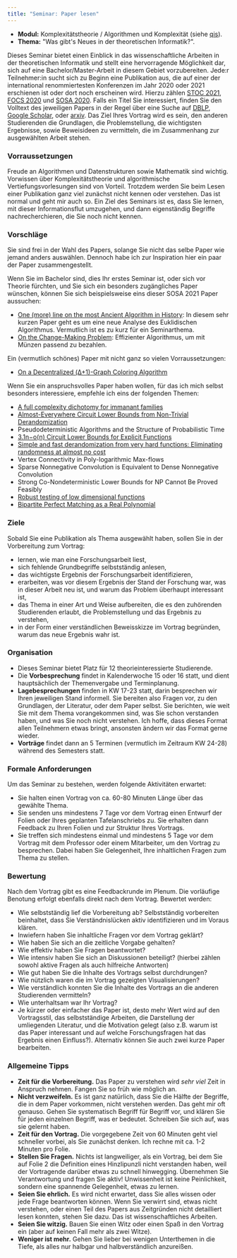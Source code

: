 ```yaml
---
title: "Seminar: Paper lesen"
---
```


- **Modul:** Komplexitätstheorie / Algorithmen und Komplexität (siehe [qis](https://qis.server.uni-frankfurt.de/qisserver/rds?state=verpublish&status=init&vmfile=no&moduleCall=webInfo&publishConfFile=webInfo&publishSubDir=veranstaltung&veranstaltung.veranstid=313517)).
- **Thema:** "Was gibt's Neues in der theoretischen Informatik?".

Dieses Seminar bietet einen Einblick in das wissenschaftliche Arbeiten in der theoretischen Informatik und stellt eine hervorragende Möglichkeit dar, sich auf eine Bachelor/Master-Arbeit in diesem Gebiet vorzubereiten.
Jede:r Teilnehmer:in sucht sich zu Beginn eine Publikation aus, die auf einer der international renommiertesten Konferenzen im Jahr 2020 oder 2021 erschienen ist oder dort noch erscheinen wird.
Hierzu zählen [STOC 2021](http://acm-stoc.org/stoc2021/accepted-papers.html), [FOCS 2020](https://dblp.dagstuhl.de/db/conf/focs/focs2020.html) und [SOSA 2020](https://dblp.dagstuhl.de/db/conf/soda/sosa2020.html). Falls ein Titel Sie interessiert, finden Sie den Volltext des jeweiligen Papers in der Regel über eine Suche auf [DBLP](https://dblp.dagstuhl.de/), [Google Scholar](https://scholar.google.com), oder [arxiv](https://arxiv.org).
Das Ziel Ihres Vortrag wird es sein, den anderen Studierenden die Grundlagen, die Problemstellung, die wichtigsten Ergebnisse, sowie Beweisideen zu vermitteln, die im Zusammenhang zur ausgewählten Arbeit stehen.

### Vorraussetzungen

Freude an Algorithmen und Datenstrukturen sowie Mathematik sind wichtig. Vorwissen über Komplexitätstheorie und algorithmische Vertiefungsvorlesungen sind von Vorteil. Trotzdem werden Sie beim Lesen einer Publikation ganz viel zunächst nicht kennen oder verstehen. Das ist normal und geht mir auch so. Ein Ziel des Seminars ist es, dass Sie lernen, mit dieser Informationsflut umzugehen, und dann eigenständig Begriffe nachrecherchieren, die Sie noch nicht kennen.

### Vorschläge
Sie sind frei in der Wahl des Papers, solange Sie nicht das selbe Paper wie jemand anders auswählen. Dennoch habe ich zur Inspiration hier ein paar der Paper zusammengestellt.

Wenn Sie im Bachelor sind, dies Ihr erstes Seminar ist, oder sich vor Theorie fürchten, und Sie sich ein besonders zugängliches Paper wünschen, können Sie sich beispielsweise eins dieser SOSA 2021 Paper aussuchen:
- [One (more) line on the most Ancient Algorithm in History](https://doi.org/10.1137/1.9781611976014.3): In diesem sehr kurzen Paper geht es um eine neue Analyse des Euklidischen Algorithmus. Vermutlich ist es zu kurz für ein Seminarthema.
- [On the Change-Making Problem](https://epubs.siam.org/doi/10.1137/1.9781611976014.7): Effizienter Algorithmus, um mit Münzen passend zu bezahlen.

Ein (vermutlich schönes) Paper mit nicht ganz so vielen Vorraussetzungen:
- [On a Decentralized (Δ+1)-Graph Coloring Algorithm](https://epubs.siam.org/doi/10.1137/1.9781611976014.13)

Wenn Sie ein anspruchsvolles Paper haben wollen, für das ich mich selbst besonders interessiere, empfehle ich eins der folgenden Themen:
- [A full complexity dichotomy for immanant families](https://arxiv.org/abs/2102.04340)
- [Almost-Everywhere Circuit Lower Bounds from Non-Trivial Derandomization](https://eccc.weizmann.ac.il/report/2020/150/)
- Pseudodeterministic Algorithms and the Structure of Probabilistic Time
- [3.1n−o(n) Circuit Lower Bounds for Explicit Functions](https://eccc.weizmann.ac.il/report/2021/023/)
- [Simple and fast derandomization from very hard functions: Eliminating randomness at almost no cost](https://eccc.weizmann.ac.il/report/2020/148/)
- Vertex Connectivity in Poly-logarithmic Max-flows
- Sparse Nonnegative Convolution is Equivalent to Dense Nonnegative Convolution
- Strong Co-Nondeterministic Lower Bounds for NP Cannot Be Proved Feasibly
- [Robust testing of low dimensional functions](https://arxiv.org/abs/2004.11642)
- [Bipartite Perfect Matching as a Real Polynomial](https://arxiv.org/abs/2001.07642)

### Ziele

Sobald Sie eine Publikation als Thema ausgewählt haben, sollen Sie in der Vorbereitung zum Vortrag:
- lernen, wie man eine Forschungsarbeit liest,
- sich fehlende Grundbegriffe selbstständig anlesen,
- das wichtigste Ergebnis der Forschungsarbeit identifizieren,
- erarbeiten, was vor diesem Ergebnis der Stand der Forschung war, was in dieser Arbeit neu ist, und warum das Problem überhaupt interessant ist,
- das Thema in einer Art und Weise aufbereiten, die es den zuhörenden Studierenden erlaubt, die Problemstellung und das Ergebnis zu verstehen,
- in der Form einer verständlichen Beweisskizze im Vortrag begründen, warum das neue Ergebnis wahr ist.


### Organisation

- Dieses Seminar bietet Platz für 12 theorieinteressierte Studierende.
- Die **Vorbesprechung** findet in Kalenderwoche 15 oder 16 statt, und dient hauptsächlich der Themenvergabe und Terminplanung.
- **Lagebesprechungen** finden in KW 17-23 statt, darin besprechen wir Ihren jeweiligen Stand informell. Sie bereiten also Fragen vor, zu den Grundlagen, der Literatur, oder dem Paper selbst. Sie berichten, wie weit Sie mit dem Thema vorangekommen sind, was Sie schon verstanden haben, und was Sie noch nicht verstehen. Ich hoffe, dass dieses Format allen Teilnehmern etwas bringt, ansonsten ändern wir das Format gerne wieder.
- **Vorträge** findet dann an 5 Terminen (vermutlich im Zeitraum KW 24-28) während des Semesters statt.


### Formale Anforderungen

Um das Seminar zu bestehen, werden folgende Aktivitäten erwartet:

- Sie halten einen Vortrag von ca. 60-80 Minuten Länge über das gewählte Thema.
- Sie senden uns mindestens 7 Tage vor dem Vortrag einen Entwurf der Folien oder Ihres geplanten Tafelanschriebs zu. Sie erhalten dann Feedback zu Ihren Folien und zur Struktur Ihres Vortrags.
- Sie treffen sich mindestens einmal und mindestens 5 Tage vor dem Vortrag mit dem Professor oder einem Mitarbeiter, um den Vortrag zu besprechen. Dabei haben Sie Gelegenheit, Ihre inhaltlichen Fragen zum Thema zu stellen.


### Bewertung

Nach dem Vortrag gibt es eine Feedbackrunde im Plenum. Die vorläufige Benotung erfolgt ebenfalls direkt nach dem Vortrag. Bewertet werden:

- Wie selbstständig lief die Vorbereitung ab? Selbstständig vorbereiten beinhaltet, dass Sie Verständnislücken aktiv identifizieren und im Voraus klären.
- Inwiefern haben Sie inhaltliche Fragen vor dem Vortrag geklärt?
- Wie haben Sie sich an die zeitliche Vorgabe gehalten?
- Wie effektiv haben Sie Fragen beantwortet?
- Wie intensiv haben Sie sich an Diskussionen beteiligt? (hierbei zählen sowohl aktive Fragen als auch hilfreiche Antworten)
- Wie gut haben Sie die Inhalte des Vortrags selbst durchdrungen?
- Wie nützlich waren die im Vortrag gezeigten Visualisierungen?
- Wie verständlich konnten Sie die Inhalte des Vortrags an die anderen Studierenden vermitteln?
- Wie unterhaltsam war Ihr Vortrag?
- Je kürzer oder einfacher das Paper ist, desto mehr Wert wird auf den Vortragsstil, das selbstständige Arbeiten, die Darstellung der umliegenden Literatur, und die Motivation gelegt (also z.B. warum ist das Paper interessant und auf welche Forschungsfragen hat das Ergebnis einen Einfluss?). Alternativ können Sie auch zwei kurze Paper bearbeiten.

### Allgemeine Tipps

- **Zeit für die Vorbereitung.** Das Paper zu verstehen wird *sehr viel* Zeit in Anspruch nehmen. Fangen Sie so früh wie möglich an.
- **Nicht verzweifeln.** Es ist ganz natürlich, dass Sie die Hälfte der Begriffe, die in dem Paper vorkommen, nicht verstehen werden. Das geht mir oft genauso. Gehen Sie systematisch Begriff für Begriff vor, und klären Sie für jeden einzelnen Begriff, was er bedeutet. Schreiben Sie sich auf, was sie gelernt haben.
- **Zeit für den Vortrag.** Die vorgegebene Zeit von 60 Minuten geht viel schneller vorbei, als Sie zunächst denken. Ich rechne mit ca. 1-2 Minuten pro Folie.
- **Stellen Sie Fragen.** Nichts ist langweiliger, als ein Vortrag, bei dem Sie auf Folie 2 die Definition eines Hinzlipunzli nicht verstanden haben, weil der Vortragende darüber etwas zu schnell hinwegging. Übernehmen Sie Verantwortung und fragen Sie aktiv! Unwissenheit ist keine Peinlichkeit, sondern eine spannende Gelegenheit, etwas zu lernen.
- **Seien Sie ehrlich.** Es wird nicht erwartet, dass Sie alles wissen oder jede Frage beantworten können. Wenn Sie verwirrt sind, etwas nicht verstehen, oder einen Teil des Papers aus Zeitgründen nicht detailliert lesen konnten, stehen Sie dazu. Das ist wissenschaftliches Arbeiten.
- **Seien Sie witzig.** Bauen Sie einen Witz oder einen Spaß in den Vortrag ein (aber auf keinen Fall mehr als zwei Witze).
- **Weniger ist mehr.** Gehen Sie lieber bei wenigen Unterthemen in die Tiefe, als alles nur halbgar und halbverständlich anzureißen.

